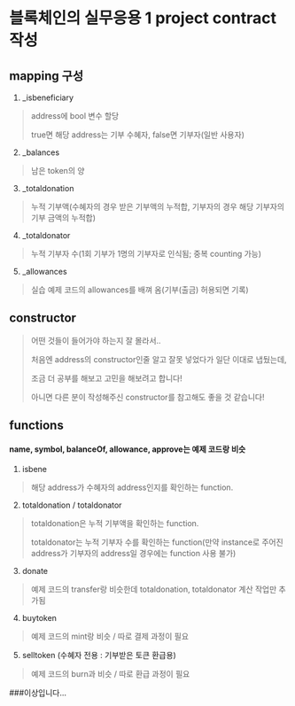 # 블록체인의 실무응용 1 project contract 작성

## mapping 구성

1. _isbeneficiary
> address에 bool 변수 할당
> 
> true면 해당 address는 기부 수혜자, false면 기부자(일반 사용자)

2. _balances
> 남은 token의 양

3. _totaldonation
> 누적 기부액(수혜자의 경우 받은 기부액의 누적합, 기부자의 경우 해당 기부자의 기부 금액의 누적합)

4. _totaldonator
> 누적 기부자 수(1회 기부가 1명의 기부자로 인식됨; 중복 counting 가능)

5. _allowances
> 실습 예제 코드의 allowances를 배껴 옴(기부(출금) 허용되면 기록)

## constructor
> 어떤 것들이 들어가야 하는지 잘 몰라서..
> 
> 처음엔 address의 constructor인줄 알고 잘못 넣었다가 일단 이대로 냅뒀는데, 
> 
> 조금 더 공부를 해보고 고민을 해보려고 합니다! 
> 
> 아니면 다른 분이 작성해주신 constructor를 참고해도 좋을 것 같습니다!

## functions

#### name, symbol, balanceOf, allowance, approve는 예제 코드랑 비슷

1. isbene
>해당 address가 수혜자의 address인지를 확인하는 function.

2. totaldonation / totaldonator
> totaldonation은 누적 기부액을 확인하는 function.
> 
> totaldonator는 누적 기부자 수를 확인하는 function(만약 instance로 주어진 address가 기부자의 address일 경우에는 function 사용 불가)

3. donate
>예제 코드의 transfer랑 비슷한데 totaldonation, totaldonator 계산 작업만 추가됨

4. buytoken
> 예제 코드의 mint랑 비슷 / 따로 결제 과정이 필요

5. selltoken (수혜자 전용 : 기부받은 토큰 환급용)
> 예제 코드의 burn과 비슷 / 따로 환급 과정이 필요

###이상입니다...
